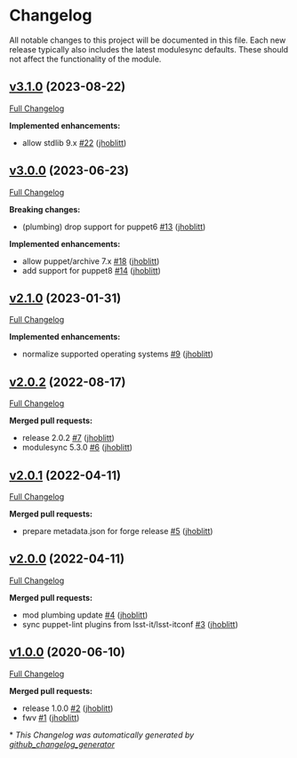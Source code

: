 # Changelog

All notable changes to this project will be documented in this file.
Each new release typically also includes the latest modulesync defaults.
These should not affect the functionality of the module.

## [v3.1.0](https://github.com/lsst-it/puppet-maven/tree/v3.1.0) (2023-08-22)

[Full Changelog](https://github.com/lsst-it/puppet-maven/compare/v3.0.0...v3.1.0)

**Implemented enhancements:**

- allow stdlib 9.x [\#22](https://github.com/lsst-it/puppet-maven/pull/22) ([jhoblitt](https://github.com/jhoblitt))

## [v3.0.0](https://github.com/lsst-it/puppet-maven/tree/v3.0.0) (2023-06-23)

[Full Changelog](https://github.com/lsst-it/puppet-maven/compare/v2.1.0...v3.0.0)

**Breaking changes:**

- \(plumbing\) drop support for puppet6 [\#13](https://github.com/lsst-it/puppet-maven/pull/13) ([jhoblitt](https://github.com/jhoblitt))

**Implemented enhancements:**

- allow puppet/archive 7.x [\#18](https://github.com/lsst-it/puppet-maven/pull/18) ([jhoblitt](https://github.com/jhoblitt))
- add support for puppet8 [\#14](https://github.com/lsst-it/puppet-maven/pull/14) ([jhoblitt](https://github.com/jhoblitt))

## [v2.1.0](https://github.com/lsst-it/puppet-maven/tree/v2.1.0) (2023-01-31)

[Full Changelog](https://github.com/lsst-it/puppet-maven/compare/v2.0.2...v2.1.0)

**Implemented enhancements:**

- normalize supported operating systems [\#9](https://github.com/lsst-it/puppet-maven/pull/9) ([jhoblitt](https://github.com/jhoblitt))

## [v2.0.2](https://github.com/lsst-it/puppet-maven/tree/v2.0.2) (2022-08-17)

[Full Changelog](https://github.com/lsst-it/puppet-maven/compare/v2.0.1...v2.0.2)

**Merged pull requests:**

- release 2.0.2 [\#7](https://github.com/lsst-it/puppet-maven/pull/7) ([jhoblitt](https://github.com/jhoblitt))
- modulesync 5.3.0 [\#6](https://github.com/lsst-it/puppet-maven/pull/6) ([jhoblitt](https://github.com/jhoblitt))

## [v2.0.1](https://github.com/lsst-it/puppet-maven/tree/v2.0.1) (2022-04-11)

[Full Changelog](https://github.com/lsst-it/puppet-maven/compare/v2.0.0...v2.0.1)

**Merged pull requests:**

- prepare metadata.json for forge release [\#5](https://github.com/lsst-it/puppet-maven/pull/5) ([jhoblitt](https://github.com/jhoblitt))

## [v2.0.0](https://github.com/lsst-it/puppet-maven/tree/v2.0.0) (2022-04-11)

[Full Changelog](https://github.com/lsst-it/puppet-maven/compare/v1.0.0...v2.0.0)

**Merged pull requests:**

- mod plumbing update [\#4](https://github.com/lsst-it/puppet-maven/pull/4) ([jhoblitt](https://github.com/jhoblitt))
- sync puppet-lint plugins from lsst-it/lsst-itconf [\#3](https://github.com/lsst-it/puppet-maven/pull/3) ([jhoblitt](https://github.com/jhoblitt))

## [v1.0.0](https://github.com/lsst-it/puppet-maven/tree/v1.0.0) (2020-06-10)

[Full Changelog](https://github.com/lsst-it/puppet-maven/compare/9946f04fc8beb3026e3eb14ce7ad1cb3e22fc94e...v1.0.0)

**Merged pull requests:**

- release 1.0.0 [\#2](https://github.com/lsst-it/puppet-maven/pull/2) ([jhoblitt](https://github.com/jhoblitt))
- fwv [\#1](https://github.com/lsst-it/puppet-maven/pull/1) ([jhoblitt](https://github.com/jhoblitt))



\* *This Changelog was automatically generated by [github_changelog_generator](https://github.com/github-changelog-generator/github-changelog-generator)*
